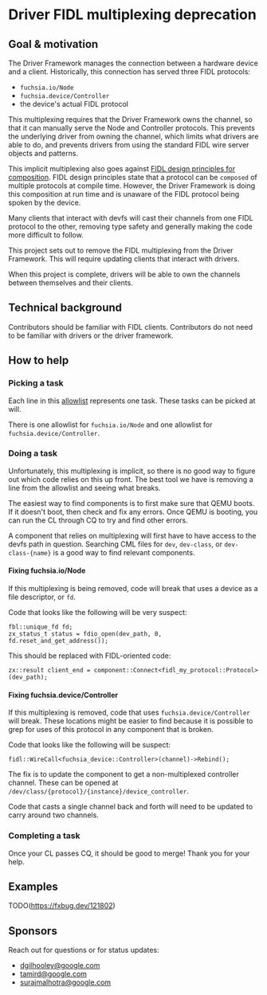 # Driver FIDL multiplexing deprecation

## Goal & motivation

The Driver Framework manages the connection between a hardware device and a
client. Historically, this connection has served three FIDL protocols:
- `fuchsia.io/Node`
- `fuchsia.device/Controller`
- the device's actual FIDL protocol

This multiplexing requires that the Driver Framework owns the channel, so that
it can manually serve the Node and Controller protocols. This prevents the
underlying driver from owning the channel, which limits what drivers are able to
do, and prevents drivers from using the standard FIDL wire server objects and
patterns.

This implicit multiplexing also goes against
[FIDL design principles for composition](/docs/contribute/governance/rfcs/0023_compositional_model_protocols.md).
FIDL design principles state that a protocol can be `composed` of multiple
protocols at compile time. However, the Driver Framework is doing this
composition at run time and is unaware of the FIDL protocol being spoken by the
device.

Many clients that interact with devfs will cast their channels from one FIDL
protocol to the other, removing type safety and generally making the code more
difficult to follow.

This project sets out to remove the FIDL multiplexing from the Driver Framework.
This will require updating clients that interact with drivers.

When this project is complete, drivers will be able to own the channels between
themselves and their clients.

## Technical background

Contributors should be familiar with FIDL clients.
Contributors do not need to be familiar with drivers or the driver framework.

## How to help

### Picking a task

Each line in this
[allowlist](/src/devices/bin/driver_manager/devfs/allowlist.cc) represents one
task. These tasks can be picked at will.

There is one allowlist for `fuchsia.io/Node` and one allowlist for
`fuchsia.device/Controller`.

### Doing a task

Unfortunately, this multiplexing is implicit, so there is no good way to
figure out which code relies on this up front. The best tool we have is removing
a line from the allowlist and seeing what breaks.

The easiest way to find components is to first make sure that QEMU boots. If it
doesn't boot, then check and fix any errors. Once QEMU is booting, you can run
the CL through CQ to try and find other errors.

A component that relies on multiplexing will first have to have access to the
devfs path in question. Searching CML files for `dev`, `dev-class`, or
`dev-class-{name}` is a good way to find relevant components.

#### Fixing fuchsia.io/Node

If this multiplexing is being removed, code will break that uses a device as a
file descriptor, or `fd`.

Code that looks like the following will be very suspect:
```
fbl::unique_fd fd;
zx_status_t status = fdio_open(dev_path, 0, fd.reset_and_get_address());
```

This should be replaced with FIDL-oriented code:
```
zx::result client_end = component::Connect<fidl_my_protocol::Protocol>(dev_path);
```

#### Fixing fuchsia.device/Controller

If this multiplexing is removed, code that uses `fuchsia.device/Controller` will
break. These locations might be easier to find because it is possible to grep
for uses of this protocol in any component that is broken.

Code that looks like the following will be suspect:
```
fidl::WireCall<fuchsia_device::Controller>(channel)->Rebind();
```

The fix is to update the component to get a non-multiplexed controller channel.
These can be opened at `/dev/class/{protocol}/{instance}/device_controller`.

Code that casts a single channel back and forth will need to be updated to carry
around two channels.

### Completing a task

Once your CL passes CQ, it should be good to merge! Thank you for your help.

## Examples

TODO(https://fxbug.dev/121802)

## Sponsors

Reach out for questions or for status updates:

*   <dgilhooley@google.com>
*   <tamird@google.com>
*   <surajmalhotra@google.com>
